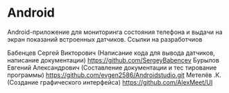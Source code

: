 # Android
Android-приложение для мониторинга состояния телефона и выдачи на экран показаний встроенных датчиков.
Ссылки на разработчиов

Бабенцев Сергей Викторович (Написание кода для вывода датчиков, написание документации) https://github.com/SergeyBabencev
Бурылов Евгений Александрович (Составление документации и тес тирование программы) https://github.com/evgen2586/Androidstudio.git
Метелёв .К. (Создание графического интерфейса) https://github.com/AlexMeet/UI
